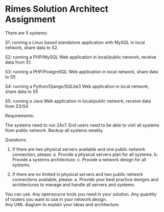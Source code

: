 # Rimes Solution Architect Assignment

There are 5 systems: 

S1: running a Linux based standalone application with MySQL in local network, share data to S2. 

S2: running a PHP/MySQL Web application in local/public network, receive data from S1. 

S3: running a PHP/PostgreSQL Web application in local network, share data to S5 

S4: running a Python/Django/SQLite3 Web application in local network, share data to S5 

S5: running a Java Web application in local/public network, receive data from S3/S4 

Requirements: 

The systems need to run 24x7. 
End users need to be able to visit all systems from public network. 
Backup all systems weekly. 

Questions:

1. If there are two physical servers available and one public network connection, please: 
a. Provide a physical servers plan for all systems. 
b. Provide a systems architecture. 
c. Provide a network design for all systems. 

2. If there are no limited in physical servers and two public network connections available, please: 
a. Provide your best practice designs and architectures to manage and handle all servers 
and systems.

You can use: 
Any opensource tools you need in your solution. 
Any quantity of routers you want to use in your network design.  
Any UML diagram to explain your ideas and architecture.
